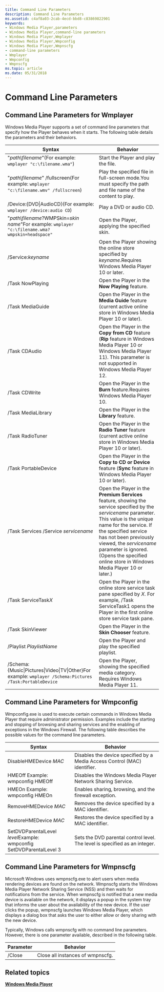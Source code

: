 ```yaml
---
title: Command Line Parameters
description: Command Line Parameters
ms.assetid: c4af8a03-2cab-4ecd-bbd8-c83869822901
keywords:
- Windows Media Player,parameters
- Windows Media Player,command-line parameters
- Windows Media Player,Wmplayer
- Windows Media Player,Wmpconfig
- Windows Media Player,Wmpnscfg
- command-line parameters
- Wmplayer
- Wmpconfig
- Wmpnscfg
ms.topic: article
ms.date: 05/31/2018
---
```


# Command Line Parameters

## Command Line Parameters for Wmplayer

Windows Media Player supports a set of command line parameters that specify how the Player behaves when it starts. The following table details the parameters and their behaviors.



| Syntax                                                                                                              | Behavior                                                                                                                                                                                                                                                                                                                                   |
|---------------------------------------------------------------------------------------------------------------------|--------------------------------------------------------------------------------------------------------------------------------------------------------------------------------------------------------------------------------------------------------------------------------------------------------------------------------------------|
| "*path\\filename*"(For example: `wmplayer "c:\filename.wma"`)<br/>                                            | Start the Player and play the file.                                                                                                                                                                                                                                                                                                        |
| "*path\\filename*" /fullscreen(For example: `wmplayer "c:\filename.wmv" /fullscreen`)<br/>                    | Play the specified file in full-screen mode.You must specify the path and file name of the content to play.<br/>                                                                                                                                                                                                                     |
| /Device:{DVD\|AudioCD}(For example: `wmplayer /device:audio CD`)<br/>                                         | Play a DVD or audio CD.                                                                                                                                                                                                                                                                                                                    |
| "*path\\filename*?WMPSkin=*skin name*"For example: `wmplayer "c:\filename.wma?wmpskin=headspace"`<br/>        | Open the Player, applying the specified skin.                                                                                                                                                                                                                                                                                              |
| /Service:*keyname*                                                                                                  | Open the Player showing the online store specified by *keyname*.Requires Windows Media Player 10 or later.<br/>                                                                                                                                                                                                                      |
| /Task NowPlaying                                                                                                    | Open the Player in the **Now Playing** feature.                                                                                                                                                                                                                                                                                            |
| /Task MediaGuide                                                                                                    | Open the Player in the **Media Guide** feature (current active online store in Windows Media Player 10 or later).                                                                                                                                                                                                                          |
| /Task CDAudio                                                                                                       | Open the Player in the **Copy from CD** feature (**Rip** feature in Windows Media Player 10 or Windows Media Player 11). This parameter is not supported in Windows Media Player 12.                                                                                                                                                       |
| /Task CDWrite                                                                                                       | Open the Player in the **Burn** feature.Requires Windows Media Player 10.<br/>                                                                                                                                                                                                                                                       |
| /Task MediaLibrary                                                                                                  | Open the Player in the **Library** feature.                                                                                                                                                                                                                                                                                                |
| /Task RadioTuner                                                                                                    | Open the Player in the **Radio Tuner** feature (current active online store in Windows Media Player 10 or later).                                                                                                                                                                                                                          |
| /Task PortableDevice                                                                                                | Open the Player in the **Copy to CD or Device** feature (**Sync** feature in Windows Media Player 10 or later).                                                                                                                                                                                                                            |
| /Task Services /Service *servicename*                                                                               | Open the Player in the **Premium Services** feature, showing the service specified by the *servicename* parameter. This value is the unique name for the service. If the specified service has not been previously viewed, the *servicename* parameter is ignored. (Opens the specified online store in Windows Media Player 10 or later.) |
| /Task ServiceTask*X*                                                                                                | Open the Player in the online store service task pane specified by *X*. For example, /Task ServiceTask1 opens the Player in the first online store service task pane.                                                                                                                                                                      |
| /Task SkinViewer                                                                                                    | Open the Player in the **Skin Chooser** feature.                                                                                                                                                                                                                                                                                           |
| /Playlist *PlaylistName*                                                                                            | Open the Player and play the specified playlist.                                                                                                                                                                                                                                                                                           |
| /Schema:{Music\|Pictures\|Video\|TV\|Other}For example: `wmplayer /Schema:Pictures /Task:PortableDevice`<br/> | Open the Player, showing the specified media category. Requires Windows Media Player 11.                                                                                                                                                                                                                                                   |



 

## Command Line Parameters for Wmpconfig

Wmpconfig.exe is used to execute certain commands in Windows Media Player that require administrator permission. Examples include the starting and stopping of browsing and sharing services and the enabling of exceptions in the Windows Firewall. The following table describes the possible values for the command line parameters.



| Syntax                                                                                    | Behavior                                                                   |
|-------------------------------------------------------------------------------------------|----------------------------------------------------------------------------|
| DisableHMEDevice *MAC*                                                                    | Disables the device specified by a Media Access Control (MAC) identifier.  |
| HMEOff Example:<br/> wmpconfig HMEOff<br/>                                    | Disables the Windows Media Player Network Sharing Service.                 |
| HMEOn Example:<br/> wmpconfig HMEOn<br/>                                      | Enables sharing, browsing, and the firewall exception.                     |
| RemoveHMEDevice *MAC*                                                                     | Removes the device specified by a MAC identifier.                          |
| RestoreHMEDevice *MAC*                                                                    | Restores the device specified by a MAC identifier.                         |
| SetDVDParentalLevel *level*Example:<br/> wmpconfig SetDVDParentalLevel 3<br/> | Sets the DVD parental control level. The level is specified as an integer. |



 

## Command Line Parameters for Wmpnscfg

Microsoft Windows uses wmpnscfg.exe to alert users when media rendering devices are found on the network. Wmpnscfg starts the Windows Media Player Network Sharing Service (NSS) and then waits for notifications from the service. When wmpnscfg is notified that a new media device is available on the network, it displays a popup in the system tray that informs the user about the availability of the new device. If the user clicks the popup, wmpnscfg launches Windows Media Player, which displays a dialog box that asks the user to either allow or deny sharing with the new device.

Typically, Windows calls wmpnscfg with no command line parameters. However, there is one parameter available, described in the following table.



| Parameter | Behavior                         |
|-----------|----------------------------------|
| /Close    | Close all instances of wmpnscfg. |



 

## Related topics

<dl> <dt>

[**Windows Media Player**](windows-media-player.md)
</dt> </dl>

 

 





